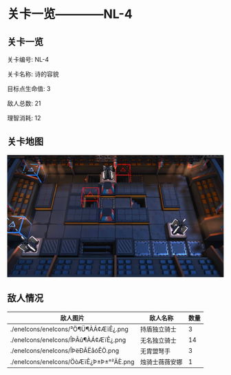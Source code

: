 # 关卡一览————NL-4


## 关卡一览

关卡编号: NL-4

关卡名称: 诗的容貌

目标点生命值: 3

敌人总数: 21

理智消耗: 12


## 关卡地图
![NL-4](./oprMap/NL-4.png)

## 敌人情况

| 敌人图片 | 敌人名称 | 数量  |
|---------|-----|-----|
| ./eneIcons/eneIcons/³Ö¶Ü¶ÀÁ¢ÆïÊ¿.png| 持盾独立骑士  |   3  |
| ./eneIcons/eneIcons/ÎÞÃû¶ÀÁ¢ÆïÊ¿.png| 无名独立骑士  |   14  |
| ./eneIcons/eneIcons/ÎÞëÐÃËåóÊÖ.png| 无胄盟弩手  |   3  |
| ./eneIcons/eneIcons/ÖòÆïÊ¿Þ±Þ±°²ÄÈ.png| 烛骑士薇薇安娜  |   1  |
